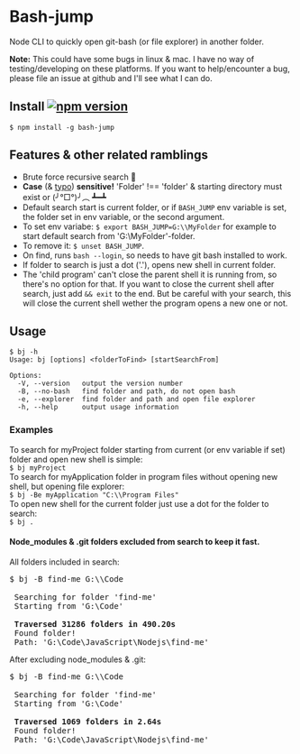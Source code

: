 # Bash-jump

Node CLI to quickly open git-bash (or file explorer) in another folder.  

**Note:** This could have some bugs in linux & mac. I have no way of testing/developing on these platforms. If you want to help/encounter a bug, please file an issue at github and I'll see what I can do. 

  
## Install  [![npm version](https://img.shields.io/npm/v/bash-jump.svg?colorB=green&style=plastic&label=npm)](https://www.npmjs.com/package/bash-jump)

```
$ npm install -g bash-jump
```

## Features & other related ramblings

* Brute force recursive search :muscle:
* **Case** (& [typo](https://i.imgur.com/Kaa8zvg.jpg)) **sensitive!** 'Folder' !== 'folder' & starting directory must exist or  (╯°□°)╯︵ ┻━┻
* Default search start is current folder, or if `BASH_JUMP` env variable is set, the folder set in env variable, or the second argument.
* To set env variabe: `$ export BASH_JUMP=G:\\MyFolder` for example to start default search from 'G:\MyFolder'-folder.
* To remove it: `$ unset BASH_JUMP`.
* On find, runs `bash --login`, so needs to have git bash installed to work.
* If folder to search is just a dot ('.'), opens new shell in current folder.
* The 'child program' can't close the parent shell it is running from, so there's no option for that. If you want to close the current shell after search, just add `&& exit` to the end. But be careful with your search, this will close the current shell wether the program opens a new one or not.


## Usage

```
$ bj -h
Usage: bj [options] <folderToFind> [startSearchFrom]

Options:
  -V, --version   output the version number
  -B, --no-bash   find folder and path, do not open bash
  -e, --explorer  find folder and path and open file explorer
  -h, --help      output usage information
```


### Examples
To search for myProject folder starting from current (or env variable if set) folder and open new shell is simple:  
`$ bj myProject`  
To search for myApplication folder in program files without opening new shell, but opening file explorer:  
`$ bj -Be myApplication "C:\\Program Files"`  
To open new shell for the current folder just use a dot for the folder to search:  
`$ bj .`  


#### Node_modules & .git folders excluded from search to keep it fast.  

All folders included in search:
<pre>
$ bj -B find-me G:\\Code

 Searching for folder 'find-me'
 Starting from 'G:\Code'

 <b>Traversed 31286 folders in 490.20s</b>
 Found folder!
 Path: 'G:\Code\JavaScript\Nodejs\find-me'
</pre>
After excluding node_modules & .git:
<pre>
$ bj -B find-me G:\\Code

 Searching for folder 'find-me'
 Starting from 'G:\Code'

 <b>Traversed 1069 folders in 2.64s</b>
 Found folder!
 Path: 'G:\Code\JavaScript\Nodejs\find-me'
</pre>
